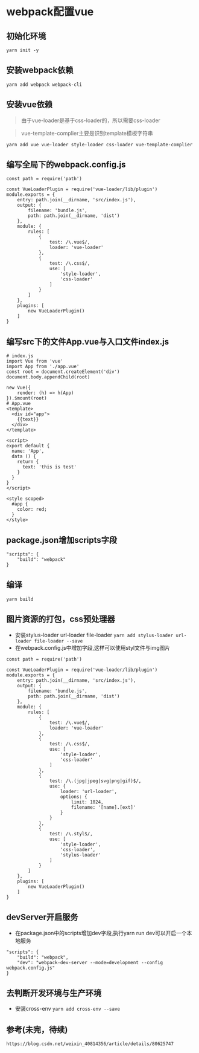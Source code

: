 # webpack配置vue

## 初始化环境

`yarn init -y`

## 安装webpack依赖

`yarn add webpack webpack-cli`

## 安装vue依赖

> 由于vue-loader是基于css-loader的，所以需要css-loader

> vue-template-complier主要是识别template模板字符串

`yarn add vue vue-loader style-loader css-loader vue-template-complier`

## 编写全局下的webpack.config.js

```
const path = require('path')

const VueLoaderPlugin = require('vue-loader/lib/plugin')
module.exports = {
    entry: path.join(__dirname, 'src/index.js'),
    output: {
        filename: 'bundle.js',
        path: path.join(__dirname, 'dist')
    },
    module: {
        rules: [
            {
                test: /\.vue$/,
                loader: 'vue-loader'
            },
            {
                test: /\.css$/,
                use: [
                    'style-loader',
                    'css-loader'
                ]
            }
        ]
    },
    plugins: [
        new VueLoaderPlugin()
    ]
}
```
## 编写src下的文件App.vue与入口文件index.js

```
# index.js
import Vue from 'vue'
import App from './app.vue'
const root = document.createElement('div')
document.body.appendChild(root)

new Vue({
    render: (h) => h(App)
}).$mount(root)
# App.vue
<template>
  <div id="app">
    {{text}}
  </div>
</template>

<script>
export default {
  name: 'App',
  data () {
    return {
      text: 'this is test'
    }
  }
}
</script>

<style scoped>
  #app {
    color: red;
  }
</style>
```
## package.json增加scripts字段
```
"scripts": {
    "build": "webpack"
}
```
## 编译
`yarn build`
## 图片资源的打包，css预处理器
* 安装stylus-loader url-loader file-loader
`yarn add stylus-loader url-loader file-loader --save`
* 在webpack.config.js中增加字段,这样可以使用styl文件与img图片
```
const path = require('path')

const VueLoaderPlugin = require('vue-loader/lib/plugin')
module.exports = {
    entry: path.join(__dirname, 'src/index.js'),
    output: {
        filename: 'bundle.js',
        path: path.join(__dirname, 'dist')
    },
    module: {
        rules: [
            {
                test: /\.vue$/,
                loader: 'vue-loader'
            },
            {
                test: /\.css$/,
                use: [
                    'style-loader',
                    'css-loader'
                ]
            },
            {
                test: /\.(jpg|jpeg|svg|png|gif)$/,
                use: {
                    loader: 'url-loader',
                    options: {
                        limit: 1024,
                        filename: '[name].[ext]'
                    }
                }
            },
            {
                test: /\.styl$/,
                use: [
                    'style-loader',
                    'css-loader',
                    'stylus-loader'
                ]
            }
        ]
    },
    plugins: [
        new VueLoaderPlugin()
    ]
}
```
## devServer开启服务
* 在package.json中的scripts增加dev字段,执行yarn run dev可以开启一个本地服务
```
"scripts": {
    "build": "webpack",
    "dev": "webpack-dev-server --mode=development --config webpack.config.js"
}
```
## 去判断开发环境与生产环境
* 安装cross-env
`yarn add cross-env --save`

## 参考(未完，待续)
    https://blog.csdn.net/weixin_40814356/article/details/80625747
